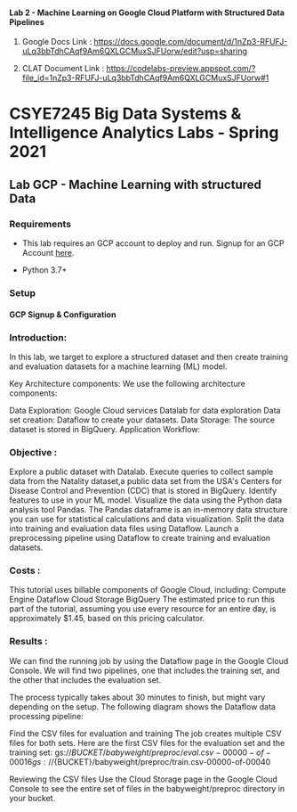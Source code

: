 #### Lab 2 - Machine Learning on Google Cloud Platform with Structured Data Pipelines

1. Google Docs Link : https://docs.google.com/document/d/1nZp3-RFUFJ-uLq3bbTdhCAqf9Am6QXLGCMuxSJFUorw/edit?usp=sharing

2. CLAT Document Link : https://codelabs-preview.appspot.com/?file_id=1nZp3-RFUFJ-uLq3bbTdhCAqf9Am6QXLGCMuxSJFUorw#1

# CSYE7245 Big Data Systems & Intelligence Analytics Labs - Spring 2021
## Lab GCP - Machine Learning with structured Data 


### Requirements

- This lab requires an GCP account to deploy and run. Signup for an GCP Account [here](https://cloud.google.com/?utm_source=google&utm_medium=cpc&utm_campaign=na-US-all-en-dr-bkws-all-all-trial-e-dr-1009892&utm_content=text-ad-none-any-DEV_c-CRE_491414383178-ADGP_Desk%20%7C%20BKWS%20-%20EXA%20%7C%20Txt%20~%20GCP%20~%20General_GCP-KWID_43700060017842318-kwd-527294293847&utm_term=KW_gcp%20account-ST_gcp%20account&gclid=Cj0KCQiAst2BBhDJARIsAGo2ldVk32gUHT8-jJgqiXElutyio2mSVM3nnaYCoqOjU6AIHFq-ZWaonrYaAsU0EALw_wcB).

- Python 3.7+


### Setup

#### GCP Signup & Configuration 

### Introduction: 
In this lab, we target to explore a structured dataset and then create training and evaluation datasets for a machine learning (ML) model. 

Key Architecture components:
We use the following architecture components: 

Data Exploration:  Google Cloud services Datalab for data exploration 
Data set creation:  Dataflow to create your datasets.
Data Storage: The source dataset is stored in BigQuery.
Application Workflow:


### Objective : 
Explore a public dataset with Datalab.
Execute queries to collect sample data from the Natality dataset,a public data set from the USA's Centers for Disease Control and Prevention (CDC) that is stored in BigQuery.
Identify features to use in your ML model.
Visualize the data using the Python data analysis tool Pandas. The Pandas dataframe is an in-memory data structure you can use for statistical calculations and data visualization.
Split the data into training and evaluation data files using Dataflow.
Launch a preprocessing pipeline using Dataflow to create training and evaluation datasets.
 
### Costs :
This tutorial uses billable components of Google Cloud, including:
Compute Engine
Dataflow
Cloud Storage
BigQuery
The estimated price to run this part of the tutorial, assuming you use every resource for an entire day, is approximately $1.45, based on this pricing calculator.



### Results : 
We can find the running job by using the Dataflow page in the Google Cloud Console.
We will find two pipelines, one that includes the training set, and the other that includes the evaluation set. 

The process typically takes about 30 minutes to finish, but might vary depending on the setup.
The following diagram shows the Dataflow data processing pipeline:


Find the CSV files for evaluation and training
The job creates multiple CSV files for both sets. Here are the first CSV files for the evaluation set and the training set:
gs://${BUCKET}/babyweight/preproc/eval.csv-00000-of-00016
gs://${BUCKET}/babyweight/preproc/train.csv-00000-of-00040

Reviewing the CSV files
Use the Cloud Storage page in the Google Cloud Console to see the entire set of files in the babyweight/preproc directory in your bucket.






